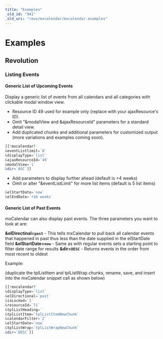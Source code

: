 ```yaml
---
title: "Examples"
_old_id: "941"
_old_uri: "revo/mxcalendar/mxcalendar.examples"
---
```


# Examples

## Revolution

### Listing Events

#### Generic List of Upcoming Events

Display a generic list of events from all calendars and all categories with clickable modal window view.

- Resource ID 49 used for example only (replace with your ajaxResource's ID).
- Omit "&modalView and &ajaxResourceId" parameters for a standard detail view.
- Add duplicated chunks and additional parameters for customized output (more variations and examples coming soon).

``` php
[[!mxcalendar?
&eventListlimit=`8`
&displayType=`list`
&ajaxResourceId=`49`
&modalView=`1`
&dir=`ASC`]]
```

- Add parameters to display further ahead (default is +4 weeks)
- Omit or alter "&eventListLimit" for more list items (default is 5 list items)

``` php
&elStartDate=`now`
&elEndDate=`+16 weeks`
```

#### Generic List of Past Events

mxCalendar can also display past events. The three parameters you want to look at are:

**&elDirectinal=`past`** - This tells mxCalendar to pull back all calendar events that happened in past thus less than the date supplied in the elStartDate field
**&elStartDate=`now`** - Same as with regular events sets a starting point to filter date range for results
**&dir=`DESC`** - Returns events in the order from most recent to oldest

Example:

(duplicate the tplListItem and tplListWrap chunks, rename, save, and insert into the mxCalendar snippet call as shown below)

``` php
[[!mxcalendar?
&displayType=`list`
&elDirectional=`past`
&isLocked=`1`
&resourceId=`71`
&tplListHeading=``
&tplListItem=`tplListItemNewChunk`
&calendarFilter=`2`
&elStartDate=`now`
&tplListWrap=`tplListWrapNewChunk`
&dir=`DESC`]]
```